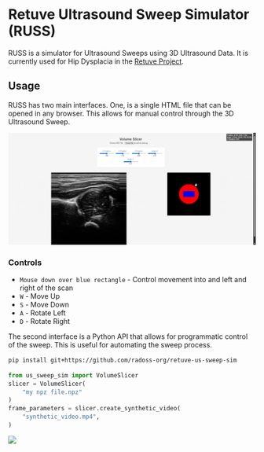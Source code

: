 # Retuve Ultrasound Sweep Simulator (RUSS)

RUSS is a simulator for Ultrasound Sweeps using 3D Ultrasound Data. It is currently used for Hip Dysplacia in the [Retuve Project](https://github.com/radoss-org/retuve).

## Usage

RUSS has two main interfaces. One, is a single HTML file that can be opened in any browser. This allows for manual control through the 3D Ultrasound Sweep.

<img src="docs/web.gif" width="800" />

### Controls

- `Mouse down over blue rectangle` - Control movement into and left and right of the scan
- `W` - Move Up
- `S` - Move Down
- `A` - Rotate Left
- `D` - Rotate Right

The second interface is a Python API that allows for programmatic control of the sweep. This is useful for automating the sweep process.

```bash
pip install git+https://github.com/radoss-org/retuve-us-sweep-sim
```

```python
from us_sweep_sim import VolumeSlicer
slicer = VolumeSlicer(
    "my npz file.npz"
)
frame_parameters = slicer.create_synthetic_video(
    "synthetic_video.mp4",
)
```
<img src="docs/video.gif" width="500" />